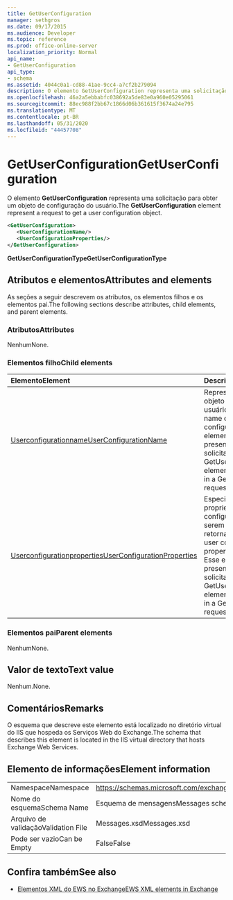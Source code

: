 ```yaml
---
title: GetUserConfiguration
manager: sethgros
ms.date: 09/17/2015
ms.audience: Developer
ms.topic: reference
ms.prod: office-online-server
localization_priority: Normal
api_name:
- GetUserConfiguration
api_type:
- schema
ms.assetid: 4044c0a1-cd88-41ae-9cc4-a7cf2b279094
description: O elemento GetUserConfiguration representa uma solicitação para obter um objeto de configuração do usuário.
ms.openlocfilehash: 46a2a5ebbabfc038692a5de83e0a960e05295061
ms.sourcegitcommit: 88ec988f2bb67c1866d06b361615f3674a24e795
ms.translationtype: MT
ms.contentlocale: pt-BR
ms.lasthandoff: 05/31/2020
ms.locfileid: "44457708"
---
```

# <a name="getuserconfiguration"></a><span data-ttu-id="5be0f-103">GetUserConfiguration</span><span class="sxs-lookup"><span data-stu-id="5be0f-103">GetUserConfiguration</span></span>

<span data-ttu-id="5be0f-104">O elemento **GetUserConfiguration** representa uma solicitação para obter um objeto de configuração do usuário.</span><span class="sxs-lookup"><span data-stu-id="5be0f-104">The **GetUserConfiguration** element represent a request to get a user configuration object.</span></span> 
  
```XML
<GetUserConfiguration>
   <UserConfigurationName/>
   <UserConfigurationProperties/>
</GetUserConfiguration>
```

 <span data-ttu-id="5be0f-105">**GetUserConfigurationType**</span><span class="sxs-lookup"><span data-stu-id="5be0f-105">**GetUserConfigurationType**</span></span>
## <a name="attributes-and-elements"></a><span data-ttu-id="5be0f-106">Atributos e elementos</span><span class="sxs-lookup"><span data-stu-id="5be0f-106">Attributes and elements</span></span>

<span data-ttu-id="5be0f-107">As seções a seguir descrevem os atributos, os elementos filhos e os elementos pai.</span><span class="sxs-lookup"><span data-stu-id="5be0f-107">The following sections describe attributes, child elements, and parent elements.</span></span>
  
### <a name="attributes"></a><span data-ttu-id="5be0f-108">Atributos</span><span class="sxs-lookup"><span data-stu-id="5be0f-108">Attributes</span></span>

<span data-ttu-id="5be0f-109">Nenhum</span><span class="sxs-lookup"><span data-stu-id="5be0f-109">None.</span></span>
  
### <a name="child-elements"></a><span data-ttu-id="5be0f-110">Elementos filho</span><span class="sxs-lookup"><span data-stu-id="5be0f-110">Child elements</span></span>

|<span data-ttu-id="5be0f-111">**Elemento**</span><span class="sxs-lookup"><span data-stu-id="5be0f-111">**Element**</span></span>|<span data-ttu-id="5be0f-112">**Descrição**</span><span class="sxs-lookup"><span data-stu-id="5be0f-112">**Description**</span></span>|
|:-----|:-----|
|[<span data-ttu-id="5be0f-113">Userconfigurationname</span><span class="sxs-lookup"><span data-stu-id="5be0f-113">UserConfigurationName</span></span>](userconfigurationname.md) <br/> |<span data-ttu-id="5be0f-114">Representa o nome de um objeto de configuração do usuário.</span><span class="sxs-lookup"><span data-stu-id="5be0f-114">Represents the name of a user configuration object.</span></span> <span data-ttu-id="5be0f-115">Esse elemento deve estar presente em uma solicitação GetUserConfiguration.</span><span class="sxs-lookup"><span data-stu-id="5be0f-115">This element must be present in a GetUserConfiguration request.</span></span>  <br/> |
|[<span data-ttu-id="5be0f-116">Userconfigurationproperties</span><span class="sxs-lookup"><span data-stu-id="5be0f-116">UserConfigurationProperties</span></span>](userconfigurationproperties.md) <br/> |<span data-ttu-id="5be0f-117">Especifica os tipos de propriedade de configuração do usuário a serem retornados.</span><span class="sxs-lookup"><span data-stu-id="5be0f-117">Specifies the user configuration property types to return.</span></span> <span data-ttu-id="5be0f-118">Esse elemento deve estar presente em uma solicitação GetUserConfiguration.</span><span class="sxs-lookup"><span data-stu-id="5be0f-118">This element must be present in a GetUserConfiguration request.</span></span>  <br/> |
   
### <a name="parent-elements"></a><span data-ttu-id="5be0f-119">Elementos pai</span><span class="sxs-lookup"><span data-stu-id="5be0f-119">Parent elements</span></span>

<span data-ttu-id="5be0f-120">Nenhum</span><span class="sxs-lookup"><span data-stu-id="5be0f-120">None.</span></span>
  
## <a name="text-value"></a><span data-ttu-id="5be0f-121">Valor de texto</span><span class="sxs-lookup"><span data-stu-id="5be0f-121">Text value</span></span>

<span data-ttu-id="5be0f-122">Nenhum.</span><span class="sxs-lookup"><span data-stu-id="5be0f-122">None.</span></span>
  
## <a name="remarks"></a><span data-ttu-id="5be0f-123">Comentários</span><span class="sxs-lookup"><span data-stu-id="5be0f-123">Remarks</span></span>

<span data-ttu-id="5be0f-124">O esquema que descreve este elemento está localizado no diretório virtual do IIS que hospeda os Serviços Web do Exchange.</span><span class="sxs-lookup"><span data-stu-id="5be0f-124">The schema that describes this element is located in the IIS virtual directory that hosts Exchange Web Services.</span></span>
  
## <a name="element-information"></a><span data-ttu-id="5be0f-125">Elemento de informações</span><span class="sxs-lookup"><span data-stu-id="5be0f-125">Element information</span></span>

|||
|:-----|:-----|
|<span data-ttu-id="5be0f-126">Namespace</span><span class="sxs-lookup"><span data-stu-id="5be0f-126">Namespace</span></span>  <br/> |https://schemas.microsoft.com/exchange/services/2006/messages  <br/> |
|<span data-ttu-id="5be0f-127">Nome do esquema</span><span class="sxs-lookup"><span data-stu-id="5be0f-127">Schema Name</span></span>  <br/> |<span data-ttu-id="5be0f-128">Esquema de mensagens</span><span class="sxs-lookup"><span data-stu-id="5be0f-128">Messages schema</span></span>  <br/> |
|<span data-ttu-id="5be0f-129">Arquivo de validação</span><span class="sxs-lookup"><span data-stu-id="5be0f-129">Validation File</span></span>  <br/> |<span data-ttu-id="5be0f-130">Messages.xsd</span><span class="sxs-lookup"><span data-stu-id="5be0f-130">Messages.xsd</span></span>  <br/> |
|<span data-ttu-id="5be0f-131">Pode ser vazio</span><span class="sxs-lookup"><span data-stu-id="5be0f-131">Can be Empty</span></span>  <br/> |<span data-ttu-id="5be0f-132">False</span><span class="sxs-lookup"><span data-stu-id="5be0f-132">False</span></span>  <br/> |
   
## <a name="see-also"></a><span data-ttu-id="5be0f-133">Confira também</span><span class="sxs-lookup"><span data-stu-id="5be0f-133">See also</span></span>



- [<span data-ttu-id="5be0f-134">Elementos XML do EWS no Exchange</span><span class="sxs-lookup"><span data-stu-id="5be0f-134">EWS XML elements in Exchange</span></span>](ews-xml-elements-in-exchange.md)

